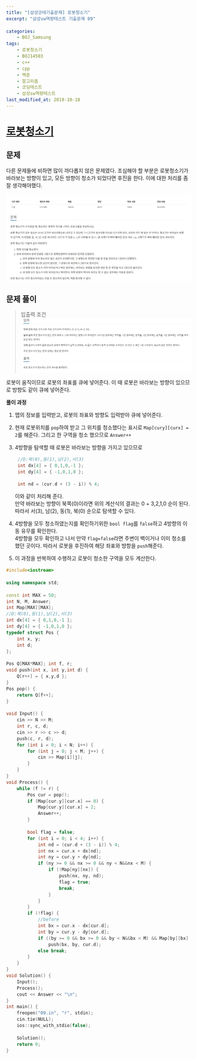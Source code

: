 ```yaml
---
title: "[삼성코테기출문제] 로봇청소기"
excerpt: "삼성sw역량테스트 기출문제 09"

categories:
    - BOJ_Samsung
tags:
    - 로봇청소기
    - BOJ14503
    - c++
    - cpp
    - 백준
    - 알고리즘
    - 코딩테스트
    - 삼성sw역량테스트
last_modified_at: 2019-10-18
---  
```

# [로봇청소기](https://www.acmicpc.net/problem/14503)  
  
## 문제  
  
다른 문제들에 비하면 많이 까다롭지 않은 문제였다. 조심해야 할 부분은 로봇청소기가 바라보는 방향이 있고, 모든 방향이 청소가 되었다면 후진을 한다. 이에 대한 처리를 좀 잘 생각해야했다.  

[![문제](/assets/BOJ-samsung/2019-10-18-SamsungEX09-img01.jpg)](/assets/BOJ-samsung/2019-10-18-SamsungEX09-img01.jpg)  
  
## 문제 풀이  
>입출력 조건  
[![입력](/assets/BOJ-samsung/2019-10-18-SamsungEX09-img02.jpg)](/assets/BOJ-samsung/2019-10-18-SamsungEX09-img02.jpg)  
  
로봇이 움직이므로 로봇의 좌표를 큐에 넣어준다. 이 때 로봇은 바라보는 방향이 있으므로 방향도 같이 큐에 넣어준다.
  
__풀이 과정__  
1. 맵의 정보를 입력받고, 로봇의 좌표와 방향도 입력받아 큐에 넣어준다.  
2. 현재 로봇위치를 `pop`하여 받고 그 위치를 청소했다는 표시로 `Map[cury][curx] = 2`를 해준다. 그리고 한 구역을 청소 했으므로 `Answer++`  
3. 4방향을 탐색할 때 로봇은 바라보는 방향을 가지고 있으므로
   ```cpp  
	//D:북(0),동(1),남(2),서(3)
	int dx[4] = { 0,1,0,-1 };
	int dy[4] = { -1,0,1,0 };

	int nd = (cur.d + (3 - i)) % 4;  

	```  
	이와 같이 처리해 준다.  
	만약 바라보는 방향이 북쪽(0)이라면 위의 계산식의 결과는 0 + 3,2,1,0 순이 된다. 따라서 서(3), 남(2), 동(1), 북(0) 순으로 탐색할 수 있다. 

4. 4방향을 모두 청소하였는지를 확인하기위한 `bool flag`를 `false`하고 4방향의 이동 유무를 확인한다.  
4방향을 모두 확인하고 나서 만약 `flag=false`라면 주변이 벽이거나 이미 청소를 했던 곳이다. 따라서 로봇을 후진하여 해당 좌표와 뱡항을 `push`해준다.
5. 이 과정을 반복하여 수행하고 로봇이 청소한 구역을 모두 계산한다.

```cpp
#include<iostream>

using namespace std;

const int MAX = 50;
int N, M, Answer;
int Map[MAX][MAX];
//D:북(0),동(1),남(2),서(3)
int dx[4] = { 0,1,0,-1 };
int dy[4] = { -1,0,1,0 };
typedef struct Pos {
	int x, y;
	int d;
};

Pos Q[MAX*MAX]; int f, r;
void push(int x, int y,int d) {
	Q[r++] = { x,y,d };
}
Pos pop() {
	return Q[f++];
}

void Input() {
	cin >> N >> M;
	int r, c, d;
	cin >> r >> c >> d;
	push(c, r, d);
	for (int i = 0; i < N; i++) {
		for (int j = 0; j < M; j++) {
			cin >> Map[i][j];
		}
	}
}
void Process() {
	while (f != r) {
		Pos cur = pop();
		if (Map[cur.y][cur.x] == 0) {
			Map[cur.y][cur.x] = 2;
			Answer++;
		}

		bool flag = false;
		for (int i = 0; i < 4; i++) {
			int nd = (cur.d + (3 - i)) % 4;
			int nx = cur.x + dx[nd];
			int ny = cur.y + dy[nd];
			if (ny >= 0 && nx >= 0 && ny < N&&nx < M) {
				if (!Map[ny][nx]) {
					push(nx, ny, nd);
					flag = true;
					break;
				}
			}
		}
		if (!flag) {
			//before
			int bx = cur.x - dx[cur.d];
			int by = cur.y - dy[cur.d];
			if ((by >= 0 && bx >= 0 && by < N&&bx < M) && Map[by][bx] != 1)
				push(bx, by, cur.d);
			else break;
		}
	}
}
void Solution() {
	Input();
	Process();
	cout << Answer << "\n";
}
int main() {
	freopen("09.in", "r", stdin);
	cin.tie(NULL);
	ios::sync_with_stdio(false);

	Solution();
	return 0;
}
```